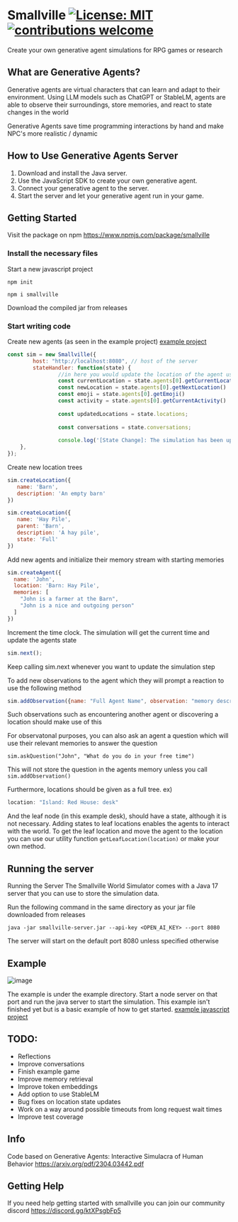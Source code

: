 # Smallville [![License: MIT](https://img.shields.io/badge/License-MIT-blue.svg)]([https://opensource.org/licenses/MIT](https://github.com/nickm980/towny/blob/main/LICENSE)) [![contributions welcome](https://img.shields.io/badge/contributions-welcome-brightgreen.svg?style=flat)](https://github.com/nickm980/smallville/issues)

Create your own generative agent simulations for RPG games or research

## What are Generative Agents?
Generative agents are virtual characters that can learn and adapt to their environment. Using LLM models such as ChatGPT or StableLM, agents are able to observe their surroundings, store memories, and react to state changes in the world

Generative Agents save time programming interactions by hand and make NPC's more realistic / dynamic

## How to Use Generative Agents Server
1. Download and install the Java server.
2. Use the JavaScript SDK to create your own generative agent.
3. Connect your generative agent to the server.
4. Start the server and let your generative agent run in your game.

## Getting Started
Visit the package on npm https://www.npmjs.com/package/smallville
### Install the necessary files

Start a new javascript project
```
npm init
```

```
npm i smallville
```
Download the compiled jar from releases

### Start writing code
Create new agents (as seen in the example project) [example project](/example/javascript/smallville.js)
```javascript
const sim = new Smallville({
        host: "http://localhost:8080", // host of the server
        stateHandler: function(state) {
                //in here you would update the location of the agent using your own pathfinding algorithm
                const currentLocation = state.agents[0].getCurrentLocation()
                const newLocation = state.agents[0].getNextLocation()
                const emoji = state.agents[0].getEmoji()
                const activity = state.agents[0].getCurrentActivity()
                
                const updatedLocations = state.locations;
                
                const conversations = state.conversations;
                
                console.log('[State Change]: The simulation has been updated')
    },
});

```
Create new location trees
```javascript
sim.createLocation({
   name: 'Barn',
   description: 'An empty barn'
})

sim.createLocation({
   name: 'Hay Pile',
   parent: 'Barn',
   description: 'A hay pile',
   state: 'Full'  
})
```

Add new agents and initialize their memory stream with starting memories
```javascript
sim.createAgent({
  name: 'John',
  location: 'Barn: Hay Pile',
  memories: [
    "John is a farmer at the Barn",
    "John is a nice and outgoing person"
  ]
})
```
Increment the time clock. The simulation will get the current time and update the agents state
```javascript
sim.next();
```
Keep calling sim.next whenever you want to update the simulation step

To add new observations to the agent which they will prompt a reaction to use the following method
```javascript
sim.addObservation({name: "Full Agent Name", observation: "memory description", reactable: true})
```
Such observations such as encountering another agent or discovering a location should make use of this

For observatonal purposes, you can also ask an agent a question which will use their relevant memories to answer the question
```
sim.askQuestion("John", "What do you do in your free time")
```

This will not store the question in the agents memory unless you call `sim.addObservation()`

Furthermore, locations should be given as a full tree. ex) 
```javascript
location: "Island: Red House: desk"
```

And the leaf node (in this example desk), should have a state, although it is not necessary. Adding states to leaf locations enables the agents to interact with the world. To get the leaf location and move the agent to the location you can use our utility function `getLeafLocation(location)` or make your own method.

## Running the server
Running the Server
The Smallville World Simulator comes with a Java 17 server that you can use to store the simulation data. 

Run the following command in the same directory as your jar file downloaded from releases
```
java -jar smallville-server.jar --api-key <OPEN_AI_KEY> --port 8080
```
The server will start on the default port 8080 unless specified otherwise

## Example
![image](https://user-images.githubusercontent.com/81270095/233894690-97aedf01-7b20-4c8d-a48c-e234fdc0f4bf.png)

The example is under the example directory. Start a node server on that port and run the java server to start the simulation. This example isn't finished yet but is a basic example of how to get started.
[example javascript project](/example)

## TODO:
- Reflections
- Improve conversations
- Finish example game
- Improve memory retrieval
- Improve token embeddings
- Add option to use StableLM
- Bug fixes on location state updates
- Work on a way around possible timeouts from long request wait times
- Improve test coverage

## Info
Code based on Generative Agents: Interactive Simulacra of Human Behavior https://arxiv.org/pdf/2304.03442.pdf

## Getting Help
If you need help getting started with smallville you can join our community discord https://discord.gg/ktXPsgbFp5
